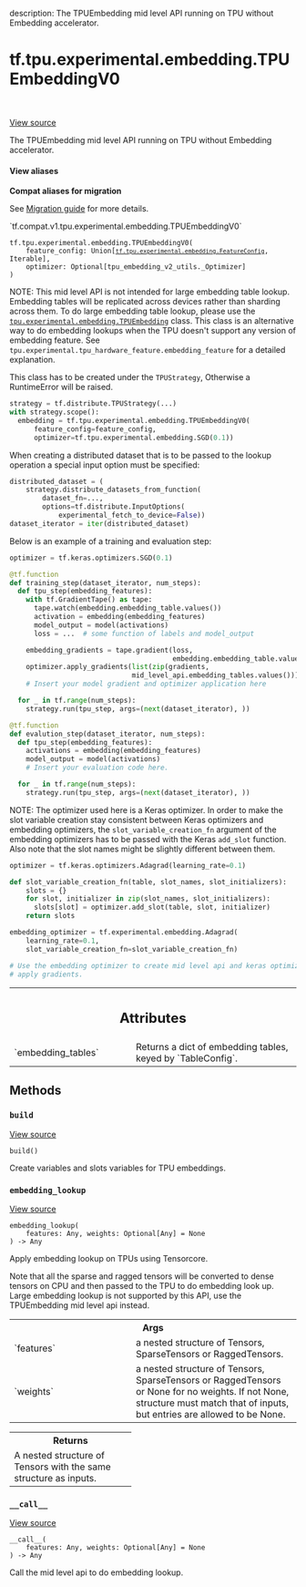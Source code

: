 description: The TPUEmbedding mid level API running on TPU without Embedding accelerator.

<div itemscope itemtype="http://developers.google.com/ReferenceObject">
<meta itemprop="name" content="tf.tpu.experimental.embedding.TPUEmbeddingV0" />
<meta itemprop="path" content="Stable" />
<meta itemprop="property" content="__call__"/>
<meta itemprop="property" content="__init__"/>
<meta itemprop="property" content="build"/>
<meta itemprop="property" content="embedding_lookup"/>
</div>

# tf.tpu.experimental.embedding.TPUEmbeddingV0

<!-- Insert buttons and diff -->

<table class="tfo-notebook-buttons tfo-api nocontent" align="left">

</table>

<a target="_blank" class="external" href="/code/stable/tensorflow/python/tpu/tpu_embedding_v1.py">View source</a>



The TPUEmbedding mid level API running on TPU without Embedding accelerator.

<section class="expandable">
  <h4 class="showalways">View aliases</h4>
  <p>
<b>Compat aliases for migration</b>
<p>See
<a href="https://www.tensorflow.org/guide/migrate">Migration guide</a> for
more details.</p>
<p>`tf.compat.v1.tpu.experimental.embedding.TPUEmbeddingV0`</p>
</p>
</section>

<pre class="devsite-click-to-copy prettyprint lang-py tfo-signature-link">
<code>tf.tpu.experimental.embedding.TPUEmbeddingV0(
    feature_config: Union[<a href="../../../../tf/tpu/experimental/embedding/FeatureConfig.md"><code>tf.tpu.experimental.embedding.FeatureConfig</code></a>, Iterable],
    optimizer: Optional[tpu_embedding_v2_utils._Optimizer]
)
</code></pre>



<!-- Placeholder for "Used in" -->

NOTE: This mid level API is not intended for large embedding table lookup.
Embedding tables will be replicated across devices rather than sharding
across them. To do large embedding table lookup, please use the
<a href="../../../../tf/tpu/experimental/embedding/TPUEmbedding.md"><code>tpu.experimental.embedding.TPUEmbedding</code></a> class. This class is an alternative
way to do embedding lookups when the TPU doesn't support any version of
embedding feature. See
`tpu.experimental.tpu_hardware_feature.embedding_feature` for a detailed
explanation.

This class has to be created under the `TPUStrategy`, Otherwise a RuntimeError
will be raised.
```python
strategy = tf.distribute.TPUStrategy(...)
with strategy.scope():
  embedding = tf.tpu.experimental.embedding.TPUEmbeddingV0(
      feature_config=feature_config,
      optimizer=tf.tpu.experimental.embedding.SGD(0.1))
```
When creating a distributed dataset that is to be passed to the lookup
operation a special input option must be specified:

```python
distributed_dataset = (
    strategy.distribute_datasets_from_function(
        dataset_fn=...,
        options=tf.distribute.InputOptions(
            experimental_fetch_to_device=False))
dataset_iterator = iter(distributed_dataset)
```

Below is an example of a training and evaluation step:

```python
optimizer = tf.keras.optimizers.SGD(0.1)

@tf.function
def training_step(dataset_iterator, num_steps):
  def tpu_step(embedding_features):
    with tf.GradientTape() as tape:
      tape.watch(embedding.embedding_table.values())
      activation = embedding(embedding_features)
      model_output = model(activations)
      loss = ...  # some function of labels and model_output

    embedding_gradients = tape.gradient(loss,
                                        embedding.embedding_table.values())
    optimizer.apply_gradients(list(zip(gradients,
                              mid_level_api.embedding_tables.values())))
    # Insert your model gradient and optimizer application here

  for _ in tf.range(num_steps):
    strategy.run(tpu_step, args=(next(dataset_iterator), ))

@tf.function
def evalution_step(dataset_iterator, num_steps):
  def tpu_step(embedding_features):
    activations = embedding(embedding_features)
    model_output = model(activations)
    # Insert your evaluation code here.

  for _ in tf.range(num_steps):
    strategy.run(tpu_step, args=(next(dataset_iterator), ))
```

NOTE: The optimizer used here is a Keras optimizer. In order to make the slot
variable creation stay consistent between Keras optimizers and
embedding optimizers, the `slot_variable_creation_fn` argument of the
embedding optimizers has to be passed with the Keras `add_slot` function. Also
note that the slot names might be slightly different between them.

```python
optimizer = tf.keras.optimizers.Adagrad(learning_rate=0.1)

def slot_variable_creation_fn(table, slot_names, slot_initializers):
    slots = {}
    for slot, initializer in zip(slot_names, slot_initializers):
      slots[slot] = optimizer.add_slot(table, slot, initializer)
    return slots

embedding_optimizer = tf.experimental.embedding.Adagrad(
    learning_rate=0.1,
    slot_variable_creation_fn=slot_variable_creation_fn)

# Use the embedding optimizer to create mid level api and keras optimizer to
# apply gradients.
```



<!-- Tabular view -->
 <table class="responsive fixed orange">
<colgroup><col width="214px"><col></colgroup>
<tr><th colspan="2"><h2 class="add-link">Attributes</h2></th></tr>

<tr>
<td>
`embedding_tables`<a id="embedding_tables"></a>
</td>
<td>
Returns a dict of embedding tables, keyed by `TableConfig`.
</td>
</tr>
</table>



## Methods

<h3 id="build"><code>build</code></h3>

<a target="_blank" class="external" href="/code/stable/tensorflow/python/tpu/tpu_embedding_base.py">View source</a>

<pre class="devsite-click-to-copy prettyprint lang-py tfo-signature-link">
<code>build()
</code></pre>

Create variables and slots variables for TPU embeddings.


<h3 id="embedding_lookup"><code>embedding_lookup</code></h3>

<a target="_blank" class="external" href="/code/stable/tensorflow/python/tpu/tpu_embedding_v1.py">View source</a>

<pre class="devsite-click-to-copy prettyprint lang-py tfo-signature-link">
<code>embedding_lookup(
    features: Any, weights: Optional[Any] = None
) -> Any
</code></pre>

Apply embedding lookup on TPUs using Tensorcore.

Note that all the sparse and ragged tensors will be converted to dense
tensors on CPU and then passed to the TPU to do embedding look up. Large
embedding lookup is not supported by this API, use the TPUEmbedding mid
level api instead.

<!-- Tabular view -->
 <table class="responsive fixed orange">
<colgroup><col width="214px"><col></colgroup>
<tr><th colspan="2">Args</th></tr>

<tr>
<td>
`features`
</td>
<td>
a nested structure of Tensors, SparseTensors or RaggedTensors.
</td>
</tr><tr>
<td>
`weights`
</td>
<td>
a nested structure of Tensors, SparseTensors or RaggedTensors or
None for no weights. If not None, structure must match that of inputs,
but entries are allowed to be None.
</td>
</tr>
</table>



<!-- Tabular view -->
 <table class="responsive fixed orange">
<colgroup><col width="214px"><col></colgroup>
<tr><th colspan="2">Returns</th></tr>
<tr class="alt">
<td colspan="2">
A nested structure of Tensors with the same structure as inputs.
</td>
</tr>

</table>



<h3 id="__call__"><code>__call__</code></h3>

<a target="_blank" class="external" href="/code/stable/tensorflow/python/tpu/tpu_embedding_base.py">View source</a>

<pre class="devsite-click-to-copy prettyprint lang-py tfo-signature-link">
<code>__call__(
    features: Any, weights: Optional[Any] = None
) -> Any
</code></pre>

Call the mid level api to do embedding lookup.




